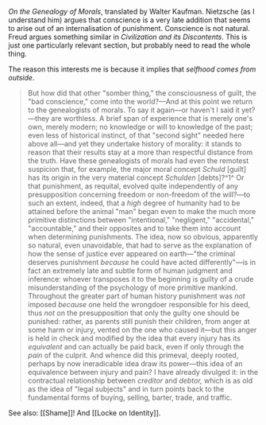 _On the Genealogy of Morals_, translated by Walter Kaufman.
Nietzsche (as I understand him) argues that conscience is a very late addition that seems to arise out of an internalisation of punishment.
Conscience is not natural.
Freud argues something similar in _Civilization and its Discontents_.
This is just one particularly relevant section, but probably need to read the whole thing.

The reason this interests me is because it implies that _selfhood comes from outside_.

> But how did that other "somber thing," the consciousness of guilt, the "bad conscience," come into the world?—And at this point we return to the genealogists of morals. To say it again—or haven't I said it yet?—they are worthless. A brief span of experience that is merely one's own, merely modern; no knowledge or will to knowledge of the past; even less of historical instinct, of that "second sight" needed here above all—and yet they undertake history of morality: it stands to reason that their results stay at a more than respectful distance from the truth. Have these genealogists of morals had even the remotest suspicion that, for example, the major moral concept _Schuld_ [guilt] has its origin in the very material concept _Schulden_ [debts]?^1^ Or that punishment, as requital, evolved quite independently of any presupposition concerning freedom or non-freedom of the will?—to such an extent, indeed, that a _high_ degree of humanity had to be attained before the animal "man" began even to make the much more primitive distinctions between "intentional," "negligent," "accidental," "accountable," and their opposites and to take them into account when determining punishments. The idea, now so obvious, apparently so natural, even unavoidable, that had to serve as the explanation of how the sense of justice ever appeared on earth—"the criminal deserves punishment _because_ he could have acted differently"—is in fact an extremely late and subtle form of human judgment and inference: whoever transposes it to the beginning is guilty of a crude misunderstanding of the psychology of more primitive mankind. Throughout the greater part of human history punishment was _not_ imposed _because_ one held the wrongdoer responsible for his deed, thus _not_ on the presupposition that only the guilty one should be punished: rather, as parents still punish their children, from anger at some harm or injury, vented on the one who caused it—but this anger is held in check and modified by the idea that every injury has its _equivalent_ and can actually be paid back, even if only through the _pain_ of the culprit. And whence did this primeval, deeply rooted, perhaps by now ineradicable idea draw its power—this idea of an equivalence between injury and pain? I have already divulged it: in the contractual relationship between _creditor_ and _debtor,_ which is as old as the idea of "legal subjects" and in turn points back to the fundamental forms of buying, selling, barter, trade, and traffic.

See also: [[Shame]]!
And [[Locke on Identity]].
